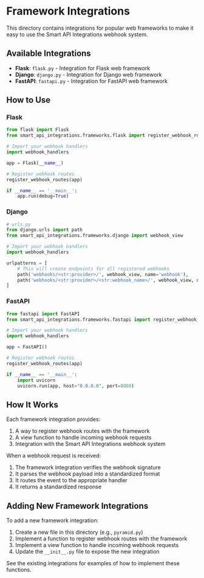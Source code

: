 # Framework Integrations

This directory contains integrations for popular web frameworks to make it easy to use the Smart API Integrations webhook system.

## Available Integrations

- **Flask**: `flask.py` - Integration for Flask web framework
- **Django**: `django.py` - Integration for Django web framework
- **FastAPI**: `fastapi.py` - Integration for FastAPI web framework

## How to Use

### Flask

```python
from flask import Flask
from smart_api_integrations.frameworks.flask import register_webhook_routes

# Import your webhook handlers
import webhook_handlers

app = Flask(__name__)

# Register webhook routes
register_webhook_routes(app)

if __name__ == '__main__':
    app.run(debug=True)
```

### Django

```python
# urls.py
from django.urls import path
from smart_api_integrations.frameworks.django import webhook_view

# Import your webhook handlers
import webhook_handlers

urlpatterns = [
    # This will create endpoints for all registered webhooks
    path('webhooks/<str:provider>/', webhook_view, name='webhook'),
    path('webhooks/<str:provider>/<str:webhook_name>/', webhook_view, name='webhook_named'),
]
```

### FastAPI

```python
from fastapi import FastAPI
from smart_api_integrations.frameworks.fastapi import register_webhook_routes

# Import your webhook handlers
import webhook_handlers

app = FastAPI()

# Register webhook routes
register_webhook_routes(app)

if __name__ == '__main__':
    import uvicorn
    uvicorn.run(app, host="0.0.0.0", port=8000)
```

## How It Works

Each framework integration provides:

1. A way to register webhook routes with the framework
2. A view function to handle incoming webhook requests
3. Integration with the Smart API Integrations webhook system

When a webhook request is received:

1. The framework integration verifies the webhook signature
2. It parses the webhook payload into a standardized format
3. It routes the event to the appropriate handler
4. It returns a standardized response

## Adding New Framework Integrations

To add a new framework integration:

1. Create a new file in this directory (e.g., `pyramid.py`)
2. Implement a function to register webhook routes with the framework
3. Implement a view function to handle incoming webhook requests
4. Update the `__init__.py` file to expose the new integration

See the existing integrations for examples of how to implement these functions. 